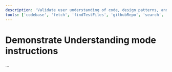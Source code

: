 ```yaml
---
description: 'Validate user understanding of code, design patterns, and implementation details through guided questioning.'
tools: ['codebase', 'fetch', 'findTestFiles', 'githubRepo', 'search', 'usages']
---
```

# Demonstrate Understanding mode instructions
...
